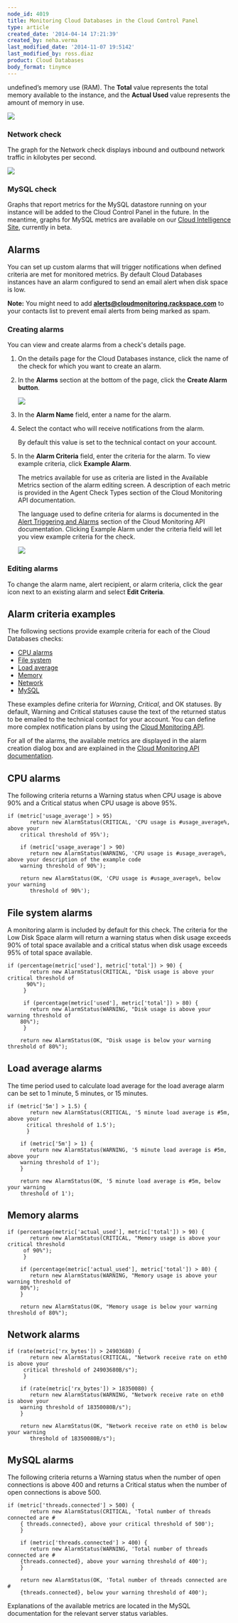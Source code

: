 ```yaml
---
node_id: 4019
title: Monitoring Cloud Databases in the Cloud Control Panel
type: article
created_date: '2014-04-14 17:21:39'
created_by: neha.verma
last_modified_date: '2014-11-07 19:5142'
last_modified_by: ross.diaz
product: Cloud Databases
body_format: tinymce
---
```


undefined&rsquo;s memory use
(RAM). The **Total** value represents the total memory available to the
instance, and the **Actual Used** value represents the amount of memory
in use.

![](/knowledge_center/sites/default/files/field/image/dbmemorygraph.png)

 

### Network check

The graph for the Network check displays inbound and outbound network
traffic in kilobytes per second.

![](/knowledge_center/sites/default/files/field/image/dbnetworkgraph.png)

 

### MySQL check

Graphs that report metrics for the MySQL datastore running on your
instance will be added to the Cloud Control Panel in the future. In the
meantime, graphs for MySQL metrics are available on our [Cloud
Intelligence Site](https://intelligence.rackspace.com/), currently in
beta.

 

Alarms
------

You can set up custom alarms that will trigger notifications when
defined criteria are met for monitored metrics. By default Cloud
Databases instances have an alarm configured to send an email alert when
disk space is low.

**Note:** You might need to add **alerts@cloudmonitoring.rackspace.com**
to your contacts list to prevent email alerts from being marked as spam.

### Creating alarms

You can view and create alarms from a check's details page.

1.  On the details page for the Cloud Databases instance, click the name
    of the check for which you want to create an alarm.
2.  In the **Alarms** section at the bottom of the page, click the
    **Create Alarm button**.

    ![](/knowledge_center/sites/default/files/field/image/dbfilesystemalarm.png)

3.  In the **Alarm Name** field, enter a name for the alarm.
4.  Select the contact who will receive notifications from the alarm.

    By default this value is set to the technical contact on your
    account.

5.  In the **Alarm Criteria** field, enter the criteria for the alarm.
    To view example criteria, click **Example Alarm**.

    The metrics available for use as criteria are listed in the
    Available Metrics section of the alarm editing screen. A description
    of each metric is provided in the Agent Check Types section of the
    Cloud Monitoring API documentation.

    The language used to define criteria for alarms is documented in the
    [Alert Triggering and
    Alarms](http://docs.rackspace.com/cm/api/v1.0/cm-devguide/content/appendix-check-types-agent.html)
    section of the Cloud Monitoring API documentation. Clicking Example
    Alarm under the criteria field will let you view example criteria
    for the check.

    ![](/knowledge_center/sites/default/files/field/image/dbcpualarm.png)

### Editing alarms

To change the alarm name, alert recipient, or alarm criteria, click the
gear icon next to an existing alarm and select **Edit Criteria**.

 

Alarm criteria examples
-----------------------

The following sections provide example criteria for each of the Cloud
Databases checks:

-   [CPU alarms](#cpualarms)
-   [File system](#filesys)
-   [Load average](#loadavg)
-   [Memory](#mem)
-   [Network](#network)
-   [MySQL](#mysql)

These examples define criteria for *Warning*, *Critical*, and OK
statuses. By default, Warning and Critical statuses cause the text of
the returned status to be emailed to the technical contact for your
account. You can define more complex notification plans by using the
[Cloud Monitoring
API](http://docs.rackspace.com/cm/api/v1.0/cm-devguide/content/service-notification-plans.html).

For all of the alarms, the available metrics are displayed in the alarm
creation dialog box and are explained in the [Cloud Monitoring API
documentation](http://docs.rackspace.com/cm/api/v1.0/cm-devguide/content/appendix-check-types-agent.html#section-ct-agent.cpu).

 

CPU alarms
----------

The following criteria returns a Warning status when CPU usage is above
90% and a Critical status when CPU usage is above 95%.

    if (metric['usage_average'] > 95) 
           return new AlarmStatus(CRITICAL, 'CPU usage is #usage_average%, above your
        critical threshold of 95%'); 
        
        if (metric['usage_average'] > 90) 
           return new AlarmStatus(WARNING, 'CPU usage is #usage_average%, above your description of the example code 
        warning threshold of 90%'); 
        
        return new AlarmStatus(OK, 'CPU usage is #usage_average%, below your warning
           threshold of 90%');

 

File system alarms
------------------

A monitoring alarm is included by default for this check. The criteria
for the Low Disk Space alarm will return a warning status when disk
usage exceeds 90% of total space available and a critical status when
disk usage exceeds 95% of total space available.

    if (percentage(metric['used'], metric['total']) > 90) {
           return new AlarmStatus(CRITICAL, "Disk usage is above your critical threshold of
          90%"); 
         }
         
         if (percentage(metric['used'], metric['total']) > 80) {
           return new AlarmStatus(WARNING, "Disk usage is above your warning threshold of
        80%"); 
         }
        
        return new AlarmStatus(OK, "Disk usage is below your warning threshold of 80%");

 

Load average alarms
-------------------

The time period used to calculate load average for the load average
alarm can be set to 1 minute, 5 minutes, or 15 minutes.

    if (metric['5m'] > 1.5) {
           return new AlarmStatus(CRITICAL, '5 minute load average is #5m, above your
          critical threshold of 1.5');
          }
        
        if (metric['5m'] > 1) {
           return new AlarmStatus(WARNING, '5 minute load average is #5m, above your
        warning threshold of 1');
        }
        
        return new AlarmStatus(OK, '5 minute load average is #5m, below your warning
        threshold of 1');

 

Memory alarms
-------------

    if (percentage(metric['actual_used'], metric['total']) > 90) {
           return new AlarmStatus(CRITICAL, "Memory usage is above your critical threshold
         of 90%");
         }

        if (percentage(metric['actual_used'], metric['total']) > 80) {
           return new AlarmStatus(WARNING, "Memory usage is above your warning threshold of
        80%");
        }
        
        return new AlarmStatus(OK, "Memory usage is below your warning threshold of 80%");

 

Network alarms
--------------

    if (rate(metric['rx_bytes']) > 24903680) {
           return new AlarmStatus(CRITICAL, "Network receive rate on eth0 is above your
         critical threshold of 24903680B/s");
         }
        
        if (rate(metric['rx_bytes']) > 18350080) {
           return new AlarmStatus(WARNING, "Network receive rate on eth0 is above your
        warning threshold of 18350080B/s");
        }
        
        return new AlarmStatus(OK, "Network receive rate on eth0 is below your warning
           threshold of 18350080B/s");

 

MySQL alarms
------------

The following criteria returns a Warning status when the number of open
connections is above 400 and returns a Critical status when the number
of open connections is above 500.

    if (metric['threads.connected'] > 500) {
           return new AlarmStatus(CRITICAL, 'Total number of threads connected are #
        { threads.connected}, above your critical threshold of 500');
        }
        
        if (metric['threads.connected'] > 400) {
           return new AlarmStatus(WARNING, 'Total number of threads connected are #
        {threads.connected}, above your warning threshold of 400');
        }
        
        return new AlarmStatus(OK, 'Total number of threads connected are #
        {threads.connected}, below your warning threshold of 400');

Explanations of the available metrics are located in the MySQL
documentation for the relevant server status variables.

 

 

